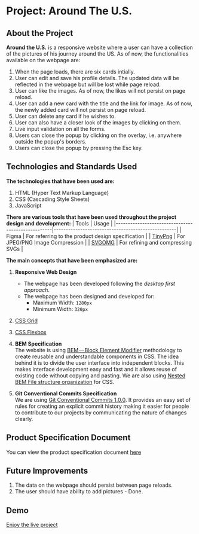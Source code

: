 # Project: Around The U.S.
## About the Project
**Around the U.S.** is a responsive website where a user can have a collection of the pictures of his journey around the US. As of now, the functionalities available on the webpage are:
1. When the page loads, there are six cards intially.
2. User can edit and save his profile details. The updated data will be reflected in the webpage but will be lost while page reload.
3. User can like the images. As of now, the likes will not persist on page reload.
4. User can add a new card with the title and the link for image. As of now, the newly added card will not persist on page reload.
5. User can delete any card if he wishes to.
6. User can also have a closer look of the images by clicking on them.
7. Live input validation on all the forms.
8. Users can close the popup by clicking on the overlay, i.e. anywhere outside the popup's borders.
9. Users can close the popup by pressing the Esc key.

## Technologies and Standards Used
**The technologies that have been used are:**
1. HTML (Hyper Text Markup Language)
2. CSS (Cascading Style Sheets)
3. JavaScript

**There are various tools that have been used throughout the project design and development:**
| Tools                                             | Usage                                             |
|---------------------------------------------------|---------------------------------------------------|
| Figma                                             | For referring to the product design specification |
| [TinyPng](https://tinypng.com/)                   | For JPEG/PNG Image Compression                    |
| [SVGOMG](https://jakearchibald.github.io/svgomg/) | For refining and compressing SVGs                 |

**The main concepts that have been emphasized are:**
1. **Responsive Web Design**
    - The webpage has been developed following the *desktop first approach*.
    - The webpage has been designed and developed for:  
        - Maximum Width: `1280px`
        - Minimum Width: `320px`

2. [CSS Grid](https://css-tricks.com/snippets/css/complete-guide-grid/)
3. [CSS Flexbox](https://css-tricks.com/snippets/css/a-guide-to-flexbox/)
4. **BEM Specification**  
  The website is using [BEM — Block Element Modifier](https://en.bem.info/methodology/quick-start/) methodology to create reusable and understandable components in CSS. The idea behind it is to divide the user interface into independent blocks. This makes interface development easy and fast and it allows reuse of existing code without copying and pasting. We are also using [Nested BEM File structure organization](https://en.bem.info/methodology/filestructure/#nested) for CSS.  

5. **Git Conventional Commits Specification**  
  We are using [Git Conventional Commits 1.0.0](https://www.conventionalcommits.org/en/v1.0.0/). It provides an easy set of rules for creating an explicit commit history making it easier for people to contribute to our projects by communicating the nature of changes clearly.

## Product Specification Document
You can view the product specification document [here](https://www.figma.com/file/05izwsCh3F3UsBmHfHhUFQ/Sprint-6-Around-The-U.S.?node-id=0%3A1)

## Future Improvements
1. The data on the webpage should persist between page reloads.
2. The user should have ability to add pictures - Done.

## Demo
[Enjoy the live project](https://5hraddha.github.io/web_project_4/)
